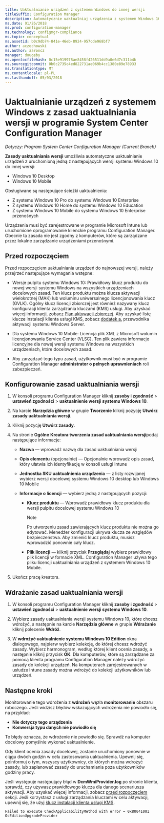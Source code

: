 ```yaml
---
title: Uaktualnianie urządzeń z systemem Windows do innej wersji
titleSuffix: Configuration Manager
description: Automatycznie uaktualniaj urządzenia z systemem Windows 10 Desktop lub Windows 10 Mobile do innej wersji z programem Configuration Manager.
ms.date: 01/26/2018
ms.prod: configuration-manager
ms.technology: configmgr-compliance
ms.topic: conceptual
ms.assetid: b0c9db74-841e-46eb-8924-957cde968bf7
author: aczechowski
ms.author: aaroncz
manager: dougeby
ms.openlocfilehash: 0c15e919978ae8458f426511dd9a0e6d7c311b4b
ms.sourcegitcommit: 0b0c2735c4ed822731ae069b4cc1380e89e78933
ms.translationtype: MT
ms.contentlocale: pl-PL
ms.lasthandoff: 05/03/2018
---
```

# <a name="upgrade-windows-devices-with-the-edition-upgrade-policy-in-system-center-configuration-manager"></a>Uaktualnianie urządzeń z systemem Windows z zasad uaktualniania wersji w programie System Center Configuration Manager

*Dotyczy: Program System Center Configuration Manager (Current Branch)*


**Zasady uaktualniania wersji** umożliwia automatyczne uaktualnianie urządzeń z uruchomioną jedną z następujących wersji systemu Windows 10 do innej wersji:

- Windows 10 Desktop
- Windows 10 Mobile

Obsługiwane są następujące ścieżki uaktualnienia:

- Z systemu Windows 10 Pro do systemu Windows 10 Enterprise
- Z systemu Windows 10 Home do systemu Windows 10 Education
- Z systemu Windows 10 Mobile do systemu Windows 10 Enterprise przenośnych

Urządzenia musi być zarejestrowane w programie Microsoft Intune lub uruchomione oprogramowanie klienckie programu Configuration Manager. Obecnie ta zasada nie jest zgodny z komputerów, które są zarządzane przez lokalne zarządzanie urządzeniami przenośnymi.

## <a name="before-you-start"></a>Przed rozpoczęciem  
 Przed rozpoczęciem uaktualniania urządzeń do najnowszej wersji, należy przejrzeć następujące wymagania wstępne:  

-   Wersje pulpitu systemu Windows 10: Prawidłowy klucz produktu do nowej wersji systemu Windows na wszystkich urządzeniach docelowych zasad. Ten klucz produktu można klucza aktywacji wielokrotnej (MAK) lub woluminu uniwersalnego licencjonowania klucz (GVLK). Ogólny klucz licencji zbiorczej jest również nazywany klucz konfiguracji klienta zarządzania kluczami (KMS) usługi. Aby uzyskać więcej informacji, zobacz [Plan aktywacji zbiorczej](https://docs.microsoft.com/windows/deployment/volume-activation/plan-for-volume-activation-client). Aby uzyskać listę klucze instalacji klienta usługi KMS, zobacz [dodatek a.](https://docs.microsoft.com/windows-server/get-started/kmsclientkeys) przewodnika aktywacji systemu Windows Server. <!--496871-->  

-   Dla systemu Windows 10 Mobile: Licencja plik XML z Microsoft wolumin licencjonowania Service Center (VLSC). Ten plik zawiera informacje licencyjne dla nowej wersji systemu Windows na wszystkich urządzeniach, które docelowych zasad.

- Aby zarządzać tego typu zasad, użytkownik musi być w programie Configuration Manager **administrator o pełnych uprawnieniach** roli zabezpieczeń.

## <a name="configure-the-edition-upgrade-policy"></a>Konfigurowanie zasad uaktualniania wersji  

1.  W konsoli programu Configuration Manager kliknij **zasoby i zgodność** > **ustawień zgodności** > **uaktualnienie wersji systemu Windows 10**.  

3.  Na karcie **Narzędzia główne** w grupie **Tworzenie** kliknij pozycję **Utwórz zasady uaktualniania wersji**.  

4.  Kliknij pozycję **Utwórz zasady**.  

5.  Na stronie **Ogólne** **Kreatora tworzenia zasad uaktualniania wersji**podaj następujące informacje:  

    -   **Nazwa** — wprowadź nazwę dla zasad uaktualniania wersji  

    -   **Opis elementu** (opcjonalnie) — Opcjonalnie wprowadź opis zasad, który ułatwia ich identyfikację w konsoli usługi Intune  

    -   **Jednostka SKU uaktualnienia urządzenia** — z listy rozwijanej wybierz wersji docelowej systemu Windows 10 desktop lub Windows 10 Mobile  

    -   **Informacje o licencji** — wybierz jedną z następujących pozycji:  

        -   **Klucz produktu** — Wprowadź prawidłowy klucz produktu dla wersji pulpitu docelowej systemu Windows 10  

            > [!NOTE]  
            >  Po utworzeniu zasad zawierających klucz produktu nie można go edytować. Menedżer konfiguracji ukrywa klucza ze względów bezpieczeństwa. Aby zmienić klucz produktu, musisz wprowadzić ponownie cały klucz.  

        -   **Plik licencji** — kliknij przycisk **Przeglądaj** wybierz prawidłowy plik licencji w formacie XML. Configuration Manager używa tego pliku licencji uaktualniania urządzeń z systemem Windows 10 Mobile.  

6.  Ukończ pracę kreatora.  


## <a name="deploy-the-edition-upgrade-policy"></a>Wdrażanie zasad uaktualniania wersji  

1.  W konsoli programu Configuration Manager kliknij **zasoby i zgodność** > **ustawień zgodności** > **uaktualnienie wersji systemu Windows 10**.  

3.  Wybierz zasady uaktualniania wersji systemu Windows 10, które chcesz wdrożyć, a następnie na karcie **Narzędzia główne** w grupie **Wdrażanie** kliknij polecenie **Wdróż**.  

4.  W **wdrożyć uaktualnienie systemu Windows 10 Edition** okna dialogowego, najpierw wybierz kolekcję, do której chcesz wdrożyć zasady. Wybierz harmonogram, według której klient ocenia zasady, a następnie kliknij przycisk **OK**. Dla komputerów, które są zarządzane za pomocą klienta programu Configuration Manager należy wdrożyć zasady do kolekcji urządzeń. Na komputerach zarejestrowanych w usłudze Intune zasady można wdrożyć do kolekcji użytkowników lub urządzeń. 



## <a name="next-steps"></a>Następne kroki

Monitorowanie tego wdrożenia z **wdrożeń** węzła **monitorowanie** obszaru roboczego. Jeśli widzisz błędów wskazujących wdrożenia nie powiodło się, na przykład:
- **Nie dotyczy tego urządzenia**
- **Konwersja typu danych nie powiodło się**

Te błędy oznacza, że wdrożenie nie powiodło się. Sprawdź na komputer docelowy pomyślnie wykonać uaktualnienie.

Gdy klient ocenia zasady docelowej, zostanie uruchomiony ponownie w ciągu dwóch godzin w celu zastosowania uaktualnienia. Upewnij się, poinformuj o tym, wszyscy użytkownicy, do których można wdrożyć zasady, lub zaplanować zasady do uruchamiania poza użytkowników godziny pracy.

Jeśli występuje następujący błąd w **DcmWmiProvider.log** po stronie klienta, sprawdź, czy używasz prawidłowego klucza dla danego scenariusza aktywacji. Aby uzyskać więcej informacji, zobacz [przed rozpoczęciem](#before-you-start) sekcji. Jeśli korzystasz z usługi zarządzania kluczami w celu aktywacji, upewnij się, że użyj [klucz instalacji klienta usługi KMS](https://docs.microsoft.com/windows-server/get-started/kmsclientkeys).  <!-- 496871 -->   

`Failed to execute CheckApplicabilityMethod with error = 0x80041001 OsEditionUpgradeProvider`
